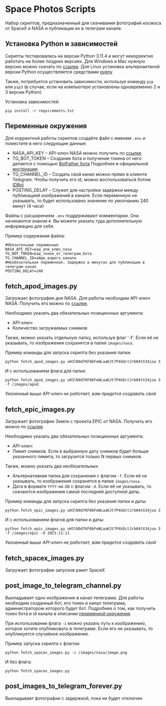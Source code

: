 # Space Photos Scripts
Набор скриптов, предназначенный для скачивания фотографий космоса от SpaceX и NASA и публикации их в телеграм канале.

## Установка Python и зависимостей

Скрипты тестировались на версии Python 3.11.4 и могут некорректно работать на более поздних версиях. 
Для Windows и Mac нужную версию можно скачать по [ссылке](https://www.python.org/downloads/release/python-3114/).
Для Linux установка альтернаитвной версии Python осуществляется средствами [pyenv](https://github.com/pyenv/pyenv)

Также, потребуется установить зависимости, используя команду `pip` или `pip3` (в случае, если на компьютере установлены одновременно 2 и 3 версии Python)

Установка зависимостей:

```
pip install -r requirements.txt
```

## Переменные окружения

Для корректной работы скриптов создайте файл с именем `.env` и поместите в него следующие данные:

* NASA_API_KEY – API-ключ NASA можно получить по [ссылке](https://api.nasa.gov/)
* TG_BOT_TOKEN – Создание бота и получение токена от него делается с помощью [BotFather бота](https://t.me/BotFather) Подробнее в официальной [инструкции](https://core.telegram.org/bots/tutorial#getting-ready).
* TG_CHANNEL_ID – Создать свой канал можно прямо в клиенте Telegram. Чтобы получить его id, можно воспользоваться ботом [IDBot](https://t.me/username_to_id_bot)
* POSTING_DELAY – Служит для настройки задержки между публикацией изображений в канале. Если переменную не указывать, то будет использовано значение по умолчанию 240 минут (4 часа)

Файлы с расширением `.env` поддерживают комментарии. Они начинаются знаком `#`. Вы можете указать туда дополнительную информацию для себя.

Пример содержания файла:

```
#Обязательные переменные
NASA_API_KEY=ваш_апи_ключ_nasa
TG_BOT_TOKEN=ваш_токен_от_телеграм_бота
TG_CHANNEL_ID=айди_вашего_канала
#Необязательная переменная. Задержка в минутах для публикации в телеграм канал
POSTING_DELAY=240
```

## fetch_apod_images.py
Загружает фотографии дня NASA. Для работы необходим API-ключ NASA. Получить его можно по [ссылке](https://api.nasa.gov/).

Необходимо указать два обязательных позиционных аргумента:
* API-ключ
* Количество загружаемых снимков

Также, можно указать отдельную папку, используя флаг '-f'. Если её не указывать, то изображения сохранятся в папке `images/nasa`.

Пример команды для запуска скрипта без указания папки:

```
python fetch_apod_images.py uH3lN9d7KF0bFeWLaaKJt7P4kDctJrb04tX34joa 3
```

И с использованием флага для папки:

```
python fetch_apod_images.py uH3lN9d7KF0bFeWLaaKJt7P4kDctJrb04tX34joa 3 -f /images/apod
```

_Указанный выше API-ключ не работает, вам придется создавать свой_ 


## fetch_epic_images.py
Загружает фотографии Земли с проекта EPIC от NASA. Получить его можно по [ссылке](https://api.nasa.gov/).

Необходимо указать два обязательных позиционных аргумента:
* API-ключ
* Лимит снимков. Если в выбранную дату снимков будет больше указанного лимита, то загрузится только N первых снимков.

Также, можно указать два необязательных:
* Альтернативная папка для сохранения с флагом `-f`. Если её не указывать, то изображения сохранятся в папке `images/nasa`.
* Дата в формате `YYYY-mm-DD` с флагом `-d`. Если её не указывать, то скачаются изображения самой последней доступной даты.

Пример команды для запуска скрипта без указания папки и даты:

```
python fetch_epic_images.py uH3lN9d7KF0bFeWLaaKJt7P4kDctJrb04tX34joa 3
```

И с использованием флагов для папки и даты:

```
python fetch_epic_images.py uH3lN9d7KF0bFeWLaaKJt7P4kDctJrb04tX34joa 3 -f /images/epic -d 2023-11-11
```

_Указанный выше API-ключ не работает, вам придется создавать свой_ 


## fetch_spacex_images.py
Загружает фотографии запусков ракет SpaceX

## post_image_to_telegram_channel.py
Выкладывает одно изображение в канал телеграма. Для работы необходим созданный бот, его токен и канал телеграма, администратором которого будет бот. Подробнее о том, как получить токен бота и id канала в описании [переменной окружения](#переменные-окружения).

При использовании флага `-i` можно указать путь к изображению, которое хотите опубликовать в телеграме. Если его не указывать, то опубликуется случайное изображение.

Пример запуска скрипта с флагом:

```
python fetch_spacex_images.py -i /images/nasa/image.png
```

И без флага:

```
python fetch_spacex_images.py
```

## post_images_to_telegram_forever.py
Выкладывает фотографии с задержкой, пока не будет отключен
